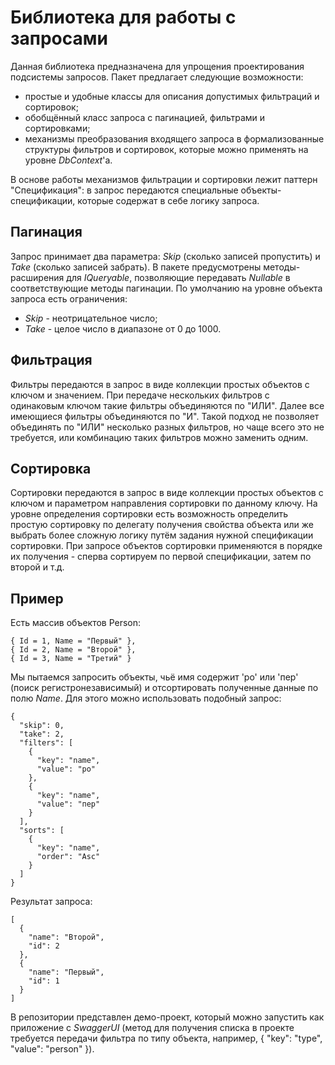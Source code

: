 # Библиотека для работы с запросами

  Данная библиотека предназначена для упрощения проектирования подсистемы запросов.
Пакет предлагает следующие возможности:
- простые и удобные классы для описания допустимых фильтраций и сортировок;
- обобщённый класс запроса с пагинацией, фильтрами и сортировками;
- механизмы преобразования входящего запроса в формализованные структуры фильтров и сортировок, которые можно применять на уровне _DbContext_'а.

В основе работы механизмов фильтрации и сортировки лежит паттерн "Спецификация": в запрос передаются специальные объекты-спецификации, которые содержат в себе логику запроса.

## Пагинация
  Запрос принимает два параметра: _Skip_ (сколько записей пропустить) и _Take_ (сколько записей забрать). В пакете предусмотрены методы-расширения для _IQueryable_, позволяющие передавать _Nullable<int>_ в соответствующие методы пагинации.
  По умолчанию на уровне объекта запроса есть ограничения:
  - _Skip_ - неотрицательное число;
  - _Take_ - целое число в диапазоне от 0 до 1000.

## Фильтрация
  Фильтры передаются в запрос в виде коллекции простых объектов с ключом и значением.
При передаче нескольких фильтров с одинаковым ключом такие фильтры объединяются по "ИЛИ". Далее все имеющиеся фильтры объединяются по "И". Такой подход не позволяет объединять по "ИЛИ" несколько разных фильтров, но чаще всего это не требуется, или комбинацию таких фильтров можно заменить одним.

## Сортировка
  Сортировки передаются в запрос в виде коллекции простых объектов с ключом и параметром направления сортировки по данному ключу.
  На уровне определения сортировки есть возможность определить простую сортировку по делегату получения свойства объекта или же выбрать более сложную логику путём задания нужной спецификации сортировки.
  При запросе объектов сортировки применяются в порядке их получения - сперва сортируем по первой спецификации, затем по второй и т.д.

## Пример
Есть массив объектов Person:
```
{ Id = 1, Name = "Первый" },
{ Id = 2, Name = "Второй" },
{ Id = 3, Name = "Третий" }
```

Мы пытаемся запросить объекты, чьё имя содержит 'ро' или 'пер' (поиск регистронезависимый) и отсортировать полученные данные по полю _Name_.
Для этого можно использовать подобный запрос:
```
{
  "skip": 0,
  "take": 2,
  "filters": [
    {
      "key": "name",
      "value": "ро"
    },
    {
      "key": "name",
      "value": "пер"
    }
  ],
  "sorts": [
    {
      "key": "name",
      "order": "Asc"
    }
  ]
}
```

Результат запроса:
```
[
  {
    "name": "Второй",
    "id": 2
  },
  {
    "name": "Первый",
    "id": 1
  }
]
```

В репозитории представлен демо-проект, который можно запустить как приложение с _SwaggerUI_ (метод для получения списка в проекте требуется передачи фильтра по типу объекта, например, { "key": "type", "value": "person" }).
